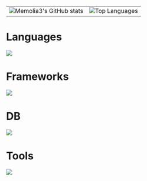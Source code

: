 <table>
  <tr>
    <td>
      <img src="https://github-readme-stats.vercel.app/api?username=Memolia3&hide=contribs&count_private=true&show_icons=true&theme=tokyonight" alt="Memolia3's GitHub stats">
    </td>
    <td>
      <img src="https://github-readme-stats.vercel.app/api/top-langs/?username=Memolia3&layout=compact&theme=tokyonight" alt="Top Languages">
    </td>
  </tr>
</table>

# **Languages**
<a href="https://skillicons.dev">
  <img src="https://skillicons.dev/icons?i=python,java,php,typescript,javascript,html,css&perline=10" />
</a>

# **Frameworks**
<a href="https://skillicons.dev">
  <img src="https://skillicons.dev/icons?i=django,spring,laravel,vue,nuxt,scss&perline=10" />
</a>

# **DB**
<a href="https://skillicons.dev">
  <img src="https://skillicons.dev/icons?i=postgres,mysql&perline=10" />
</a>

# **Tools**
<a href="https://skillicons.dev">
  <img src="https://skillicons.dev/icons?i=docker,git,github,nodejs,npm,vite,postman,vscode,eclipse,pycharm&perline=10" />
</a>

